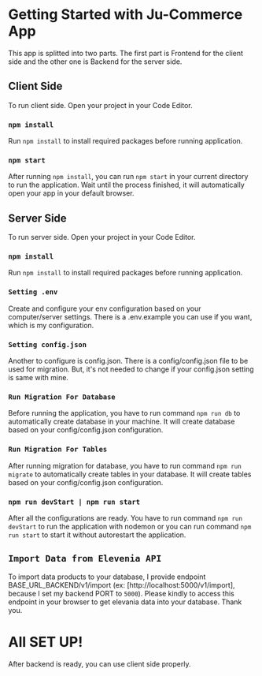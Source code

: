 # Getting Started with Ju-Commerce App
This app is splitted into two parts. The first part is Frontend for the client side and the other one is Backend for the server side.

## Client Side
To run client side. Open your project in your Code Editor.

### `npm install`
Run `npm install` to install required packages before running application.

### `npm start`
After running `npm install`, you can run `npm start` in your current directory to run the application. Wait until the process finished, it will automatically open your app in your default browser.


## Server Side
To run server side. Open your project in your Code Editor.

### `npm install`
Run `npm install` to install required packages before running application.

### `Setting .env`
Create and configure your env configuration based on your computer/server settings. There is a .env.example you can use if you want, which is my configuration.

### `Setting config.json`
Another to configure is config.json. There is a config/config.json file to be used for migration. But, it's not needed to change if your config.json setting is same with mine.

### `Run Migration For Database`
Before running the application, you have to run command `npm run db` to automatically create database in your machine. It will create database based on your config/config.json configuration.

### `Run Migration For Tables`
After running migration for database, you have to run command `npm run migrate` to automatically create tables in your database. It will create tables based on your config/config.json configuration.

### `npm run devStart | npm run start`
After all the configurations are ready. You have to run command `npm run devStart` to run the application with nodemon or you can run command `npm run start` to start it without autorestart the application.

## `Import Data from Elevenia API`
To import data products to your database, I provide endpoint BASE_URL_BACKEND/v1/import (ex: [http://localhost:5000/v1/import], because I set my backend PORT to `5000`). Please kindly to access this endpoint in your browser to get elevania data into your database. Thank you.

# All SET UP!
After backend is ready, you can use client side properly.











